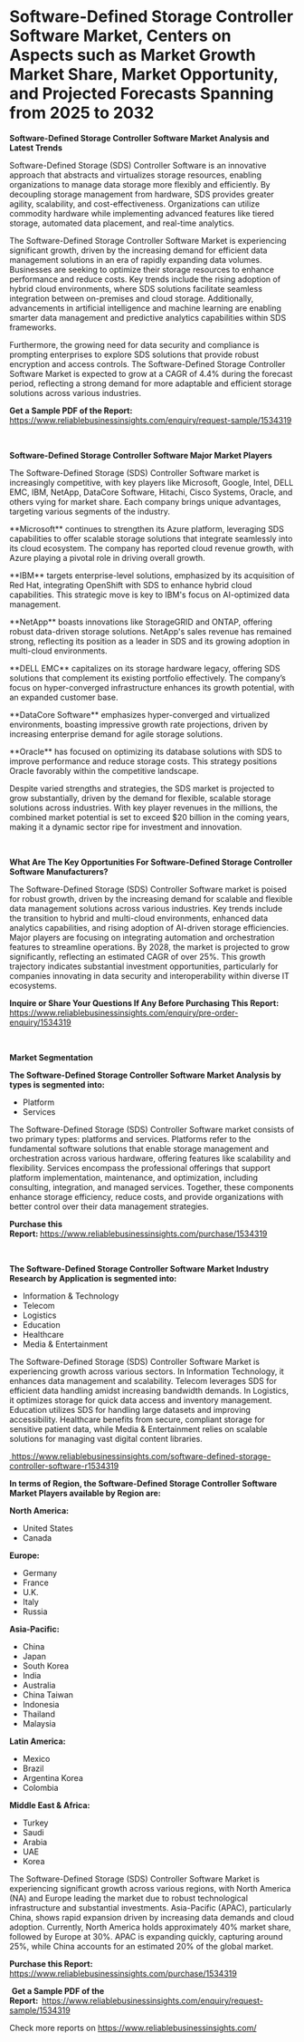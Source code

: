 <p><h1>Software-Defined Storage Controller Software Market, Centers on Aspects such as Market Growth Market Share, Market Opportunity, and Projected Forecasts Spanning from 2025 to 2032</h1></p><p><strong>Software-Defined Storage Controller Software Market Analysis and Latest Trends</strong></p>
<p><p>Software-Defined Storage (SDS) Controller Software is an innovative approach that abstracts and virtualizes storage resources, enabling organizations to manage data storage more flexibly and efficiently. By decoupling storage management from hardware, SDS provides greater agility, scalability, and cost-effectiveness. Organizations can utilize commodity hardware while implementing advanced features like tiered storage, automated data placement, and real-time analytics.</p><p>The Software-Defined Storage Controller Software Market is experiencing significant growth, driven by the increasing demand for efficient data management solutions in an era of rapidly expanding data volumes. Businesses are seeking to optimize their storage resources to enhance performance and reduce costs. Key trends include the rising adoption of hybrid cloud environments, where SDS solutions facilitate seamless integration between on-premises and cloud storage. Additionally, advancements in artificial intelligence and machine learning are enabling smarter data management and predictive analytics capabilities within SDS frameworks.</p><p>Furthermore, the growing need for data security and compliance is prompting enterprises to explore SDS solutions that provide robust encryption and access controls. The Software-Defined Storage Controller Software Market is expected to grow at a CAGR of 4.4% during the forecast period, reflecting a strong demand for more adaptable and efficient storage solutions across various industries.</p></p>
<p><strong>Get a Sample PDF of the Report:&nbsp;</strong> <a href="https://www.reliablebusinessinsights.com/enquiry/request-sample/1534319?utm_campaign=101&utm_medium=2&utm_source=Github&utm_content=ia&utm_term=11032025&utm_id=software-defined-storage-controller-software">https://www.reliablebusinessinsights.com/enquiry/request-sample/1534319</a></p>
<p>&nbsp;</p>
<p><strong>Software-Defined Storage Controller Software Major Market Players</strong></p>
<p><p>The Software-Defined Storage (SDS) Controller Software market is increasingly competitive, with key players like Microsoft, Google, Intel, DELL EMC, IBM, NetApp, DataCore Software, Hitachi, Cisco Systems, Oracle, and others vying for market share. Each company brings unique advantages, targeting various segments of the industry.</p><p>**Microsoft** continues to strengthen its Azure platform, leveraging SDS capabilities to offer scalable storage solutions that integrate seamlessly into its cloud ecosystem. The company has reported cloud revenue growth, with Azure playing a pivotal role in driving overall growth.</p><p>**IBM** targets enterprise-level solutions, emphasized by its acquisition of Red Hat, integrating OpenShift with SDS to enhance hybrid cloud capabilities. This strategic move is key to IBM's focus on AI-optimized data management.</p><p>**NetApp** boasts innovations like StorageGRID and ONTAP, offering robust data-driven storage solutions. NetApp's sales revenue has remained strong, reflecting its position as a leader in SDS and its growing adoption in multi-cloud environments.</p><p>**DELL EMC** capitalizes on its storage hardware legacy, offering SDS solutions that complement its existing portfolio effectively. The company’s focus on hyper-converged infrastructure enhances its growth potential, with an expanded customer base.</p><p>**DataCore Software** emphasizes hyper-converged and virtualized environments, boasting impressive growth rate projections, driven by increasing enterprise demand for agile storage solutions.</p><p>**Oracle** has focused on optimizing its database solutions with SDS to improve performance and reduce storage costs. This strategy positions Oracle favorably within the competitive landscape.</p><p>Despite varied strengths and strategies, the SDS market is projected to grow substantially, driven by the demand for flexible, scalable storage solutions across industries. With key player revenues in the millions, the combined market potential is set to exceed $20 billion in the coming years, making it a dynamic sector ripe for investment and innovation.</p></p>
<p>&nbsp;</p>
<p><strong>What Are The Key Opportunities For Software-Defined Storage Controller Software Manufacturers?</strong></p>
<p><p>The Software-Defined Storage (SDS) Controller Software market is poised for robust growth, driven by the increasing demand for scalable and flexible data management solutions across various industries. Key trends include the transition to hybrid and multi-cloud environments, enhanced data analytics capabilities, and rising adoption of AI-driven storage efficiencies. Major players are focusing on integrating automation and orchestration features to streamline operations. By 2028, the market is projected to grow significantly, reflecting an estimated CAGR of over 25%. This growth trajectory indicates substantial investment opportunities, particularly for companies innovating in data security and interoperability within diverse IT ecosystems.</p></p>
<p><strong>Inquire or Share Your Questions If Any Before Purchasing This Report:</strong> <a href="https://www.reliablebusinessinsights.com/enquiry/pre-order-enquiry/1534319?utm_campaign=101&utm_medium=2&utm_source=Github&utm_content=ia&utm_term=11032025&utm_id=software-defined-storage-controller-software">https://www.reliablebusinessinsights.com/enquiry/pre-order-enquiry/1534319</a></p>
<p>&nbsp;</p>
<p><strong>Market Segmentation</strong></p>
<p><strong>The Software-Defined Storage Controller Software Market Analysis by types is segmented into:</strong></p>
<p><ul><li>Platform</li><li>Services</li></ul></p>
<p><p>The Software-Defined Storage (SDS) Controller Software market consists of two primary types: platforms and services. Platforms refer to the fundamental software solutions that enable storage management and orchestration across various hardware, offering features like scalability and flexibility. Services encompass the professional offerings that support platform implementation, maintenance, and optimization, including consulting, integration, and managed services. Together, these components enhance storage efficiency, reduce costs, and provide organizations with better control over their data management strategies.</p></p>
<p><strong>Purchase this Report:&nbsp;</strong><a href="https://www.reliablebusinessinsights.com/purchase/1534319?utm_campaign=101&utm_medium=2&utm_source=Github&utm_content=ia&utm_term=11032025&utm_id=software-defined-storage-controller-software">https://www.reliablebusinessinsights.com/purchase/1534319</a></p>
<p>&nbsp;</p>
<p><strong>The Software-Defined Storage Controller Software Market Industry Research by Application is segmented into:</strong></p>
<p><ul><li>Information & Technology</li><li>Telecom</li><li>Logistics</li><li>Education</li><li>Healthcare</li><li>Media & Entertainment</li></ul></p>
<p><p>The Software-Defined Storage (SDS) Controller Software Market is experiencing growth across various sectors. In Information Technology, it enhances data management and scalability. Telecom leverages SDS for efficient data handling amidst increasing bandwidth demands. In Logistics, it optimizes storage for quick data access and inventory management. Education utilizes SDS for handling large datasets and improving accessibility. Healthcare benefits from secure, compliant storage for sensitive patient data, while Media & Entertainment relies on scalable solutions for managing vast digital content libraries.</p></p>
<p><a href="https://www.reliablebusinessinsights.com/software-defined-storage-controller-software-r1534319?utm_campaign=101&utm_medium=2&utm_source=Github&utm_content=ia&utm_term=11032025&utm_id=software-defined-storage-controller-software">&nbsp;https://www.reliablebusinessinsights.com/software-defined-storage-controller-software-r1534319</a></p>
<p><strong>In terms of Region, the Software-Defined Storage Controller Software Market Players available by Region are:</strong></p>
<p>
    <p> <strong> North America: </strong>
        <ul>
            <li>United States</li>
            <li>Canada</li>
        </ul>
        </p> 
    <p> <strong> Europe: </strong>
        <ul>
            <li>Germany</li>
            <li>France</li>
            <li>U.K.</li>
            <li>Italy</li>
            <li>Russia</li>
        </ul>
        </p> 
    <p> <strong> Asia-Pacific: </strong>
        <ul>
            <li>China</li>
            <li>Japan</li>
            <li>South Korea</li>
            <li>India</li>
            <li>Australia</li>
            <li>China Taiwan</li>
            <li>Indonesia</li>
            <li>Thailand</li>
            <li>Malaysia</li>
        </ul>
        </p> 
    <p> <strong> Latin America: </strong>
        <ul>
            <li>Mexico</li>
            <li>Brazil</li>
            <li>Argentina Korea</li>
            <li>Colombia</li>
        </ul>
        </p> 
    <p> <strong> Middle East & Africa: </strong>
        <ul>
            <li>Turkey</li>
            <li>Saudi</li>
            <li>Arabia</li>
            <li>UAE</li>
            <li>Korea</li>
        </ul>
    </p>
    </p>
<p><p>The Software-Defined Storage (SDS) Controller Software Market is experiencing significant growth across various regions, with North America (NA) and Europe leading the market due to robust technological infrastructure and substantial investments. Asia-Pacific (APAC), particularly China, shows rapid expansion driven by increasing data demands and cloud adoption. Currently, North America holds approximately 40% market share, followed by Europe at 30%. APAC is expanding quickly, capturing around 25%, while China accounts for an estimated 20% of the global market.</p></p>
<p><strong>Purchase this Report: </strong><a href="https://www.reliablebusinessinsights.com/purchase/1534319?utm_campaign=101&utm_medium=2&utm_source=Github&utm_content=ia&utm_term=11032025&utm_id=software-defined-storage-controller-software">https://www.reliablebusinessinsights.com/purchase/1534319</a></p>
<p>&nbsp;<strong>Get a Sample PDF of the Report:&nbsp;&nbsp;</strong><a href="https://www.reliablebusinessinsights.com/enquiry/request-sample/1534319?utm_campaign=101&utm_medium=2&utm_source=Github&utm_content=ia&utm_term=11032025&utm_id=software-defined-storage-controller-software">https://www.reliablebusinessinsights.com/enquiry/request-sample/1534319</a></p>
<p><strong></strong></p>
<p>Check more reports on <a href="https://www.reliablebusinessinsights.com/?utm_campaign=101&utm_medium=2&utm_source=Github&utm_content=ia&utm_term=11032025&utm_id=software-defined-storage-controller-software">https://www.reliablebusinessinsights.com/</a></p>